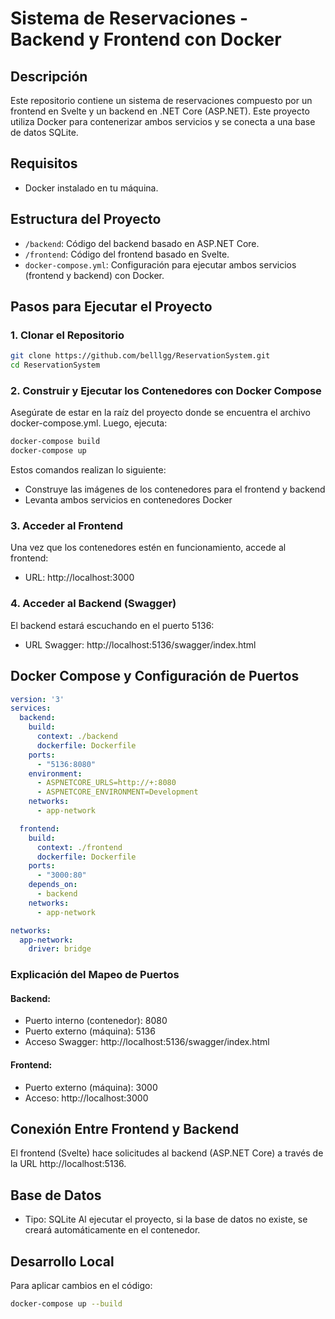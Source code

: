 # Sistema de Reservaciones - Backend y Frontend con Docker

## Descripción
Este repositorio contiene un sistema de reservaciones compuesto por un frontend en Svelte y un backend en .NET Core (ASP.NET). Este proyecto utiliza Docker para contenerizar ambos servicios y se conecta a una base de datos SQLite.

## Requisitos
- Docker instalado en tu máquina.

## Estructura del Proyecto
- `/backend`: Código del backend basado en ASP.NET Core.
- `/frontend`: Código del frontend basado en Svelte.
- `docker-compose.yml`: Configuración para ejecutar ambos servicios (frontend y backend) con Docker.

## Pasos para Ejecutar el Proyecto

### 1. Clonar el Repositorio
```bash
git clone https://github.com/belllgg/ReservationSystem.git
cd ReservationSystem
```

### 2. Construir y Ejecutar los Contenedores con Docker Compose
Asegúrate de estar en la raíz del proyecto donde se encuentra el archivo docker-compose.yml. Luego, ejecuta:
```bash
docker-compose build
docker-compose up
```

Estos comandos realizan lo siguiente:
- Construye las imágenes de los contenedores para el frontend y backend
- Levanta ambos servicios en contenedores Docker

### 3. Acceder al Frontend
Una vez que los contenedores estén en funcionamiento, accede al frontend:
- URL: http://localhost:3000

### 4. Acceder al Backend (Swagger)
El backend estará escuchando en el puerto 5136:
- URL Swagger: http://localhost:5136/swagger/index.html

## Docker Compose y Configuración de Puertos

```yaml
version: '3'
services:
  backend:
    build:
      context: ./backend
      dockerfile: Dockerfile
    ports:
      - "5136:8080"
    environment:
      - ASPNETCORE_URLS=http://+:8080
      - ASPNETCORE_ENVIRONMENT=Development
    networks:
      - app-network

  frontend:
    build:
      context: ./frontend
      dockerfile: Dockerfile
    ports:
      - "3000:80"
    depends_on:
      - backend
    networks:
      - app-network

networks:
  app-network:
    driver: bridge
```

### Explicación del Mapeo de Puertos

#### Backend:
- Puerto interno (contenedor): 8080
- Puerto externo (máquina): 5136
- Acceso Swagger: http://localhost:5136/swagger/index.html

#### Frontend:
- Puerto externo (máquina): 3000
- Acceso: http://localhost:3000

## Conexión Entre Frontend y Backend
El frontend (Svelte) hace solicitudes al backend (ASP.NET Core) a través de la URL http://localhost:5136.

## Base de Datos
- Tipo: SQLite
Al ejecutar el proyecto, si la base de datos no existe, se creará automáticamente en el contenedor.

## Desarrollo Local
Para aplicar cambios en el código:
```bash
docker-compose up --build
```
